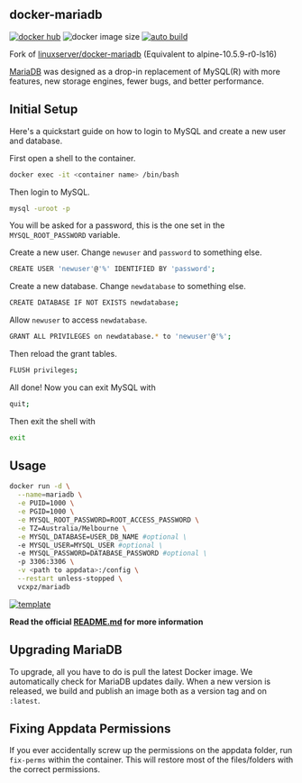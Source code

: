 ## docker-mariadb

[![docker hub](https://img.shields.io/badge/docker_hub-link-blue?style=for-the-badge&logo=docker)](https://hub.docker.com/r/vcxpz/mariadb) ![docker image size](https://img.shields.io/docker/image-size/vcxpz/mariadb?style=for-the-badge&logo=docker) [![auto build](https://img.shields.io/badge/docker_builds-automated-blue?style=for-the-badge&logo=docker?color=d1aa67)](https://github.com/hydazz/docker-mariadb/actions?query=workflow%3A"Auto+Builder+CI")

Fork of [linuxserver/docker-mariadb](https://github.com/linuxserver/docker-mariadb/) (Equivalent to alpine-10.5.9-r0-ls16)

[MariaDB](https://mariadb.org/) was designed as a drop-in replacement of MySQL(R) with more features, new storage engines, fewer bugs, and better performance.

## Initial Setup

Here's a quickstart guide on how to login to MySQL and create a new user and database.

First open a shell to the container.

```bash
docker exec -it <container name> /bin/bash
```

Then login to MySQL.

```bash
mysql -uroot -p
```

You will be asked for a password, this is the one set in the `MYSQL_ROOT_PASSWORD` variable.

Create a new user. Change `newuser` and `password` to something else.

```bash
CREATE USER 'newuser'@'%' IDENTIFIED BY 'password';
```

Create a new database. Change `newdatabase` to something else.

```bash
CREATE DATABASE IF NOT EXISTS newdatabase;
```

Allow `newuser` to access `newdatabase`.

```bash
GRANT ALL PRIVILEGES on newdatabase.* to 'newuser'@'%';
```

Then reload the grant tables.

```bash
FLUSH privileges;
```

All done! Now you can exit MySQL with

```bash
quit;
```

Then exit the shell with

```bash
exit
```

## Usage

```bash
docker run -d \
  --name=mariadb \
  -e PUID=1000 \
  -e PGID=1000 \
  -e MYSQL_ROOT_PASSWORD=ROOT_ACCESS_PASSWORD \
  -e TZ=Australia/Melbourne \
  -e MYSQL_DATABASE=USER_DB_NAME #optional \
  -e MYSQL_USER=MYSQL_USER #optional \
  -e MYSQL_PASSWORD=DATABASE_PASSWORD #optional \
  -p 3306:3306 \
  -v <path to appdata>:/config \
  --restart unless-stopped \
  vcxpz/mariadb
```

[![template](https://img.shields.io/badge/unraid_template-ff8c2f?style=for-the-badge&logo=docker?color=d1aa67)](https://github.com/hydazz/docker-templates/blob/main/hydaz/mariadb.xml)

**Read the official [README.md](https://github.com/linuxserver/docker-mariadb/) for more information**

## Upgrading MariaDB

To upgrade, all you have to do is pull the latest Docker image. We automatically check for MariaDB updates daily. When a new version is released, we build and publish an image both as a version tag and on `:latest`.

## Fixing Appdata Permissions

If you ever accidentally screw up the permissions on the appdata folder, run `fix-perms` within the container. This will restore most of the files/folders with the correct permissions.
